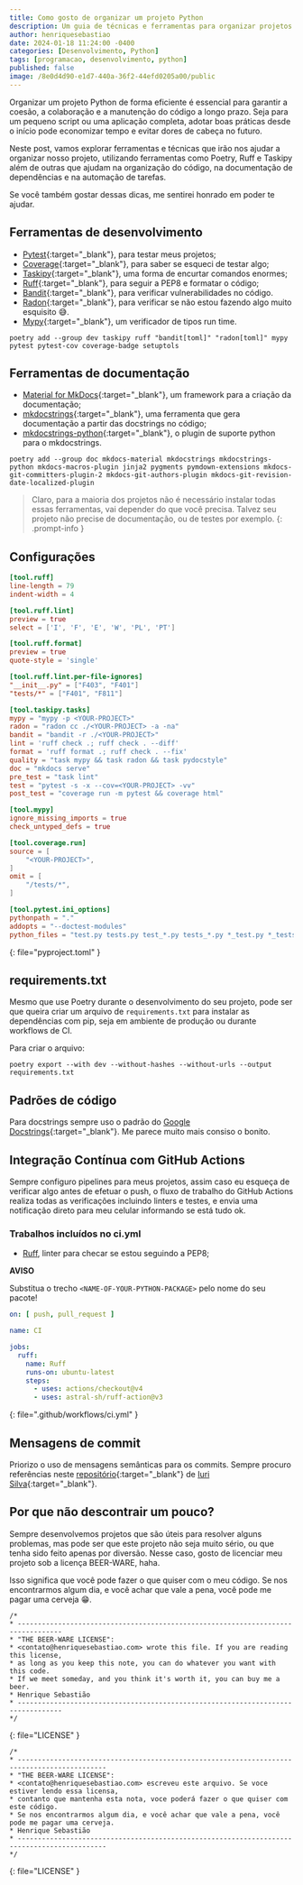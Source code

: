 ```yaml
---
title: Como gosto de organizar um projeto Python
description: Um guia de técnicas e ferramentas para organizar projetos Python.
author: henriquesebastiao
date: 2024-01-18 11:24:00 -0400
categories: [Desenvolvimento, Python]
tags: [programacao, desenvolvimento, python]
published: false
image: /8e0d4d90-e1d7-440a-36f2-44efd0205a00/public
---
```


Organizar um projeto Python de forma eficiente é essencial para garantir a coesão, a colaboração e a manutenção do código a longo prazo. Seja para um pequeno script ou uma aplicação completa, adotar boas práticas desde o início pode economizar tempo e evitar dores de cabeça no futuro.

Neste post, vamos explorar ferramentas e técnicas que irão nos ajudar a organizar nosso projeto, utilizando ferramentas como Poetry, Ruff e Taskipy além de outras que ajudam na organização do código, na documentação de dependências e na automação de tarefas.

Se você também gostar dessas dicas, me sentirei honrado em poder te ajudar.

## Ferramentas de desenvolvimento

- [Pytest](https://docs.pytest.org/){:target="_blank"}, para testar meus projetos;
- [Coverage](https://coverage.readthedocs.io/){:target="_blank"}, para saber se esqueci de testar algo;
- [Taskipy](https://github.com/taskipy/taskipy){:target="_blank"}, uma forma de encurtar comandos enormes;
- [Ruff](https://docs.astral.sh/ruff/){:target="_blank"}, para seguir a PEP8 e formatar o código;
- [Bandit](https://bandit.readthedocs.io/){:target="_blank"}, para verificar vulnerabilidades no código.
- [Radon](https://radon.readthedocs.io/){:target="_blank"}, para verificar se não estou fazendo algo muito esquisito 😅.
- [Mypy](https://mypy.readthedocs.io/){:target="_blank"}, um verificador de tipos run time.

```terminal
poetry add --group dev taskipy ruff "bandit[toml]" "radon[toml]" mypy pytest pytest-cov coverage-badge setuptols
```

## Ferramentas de documentação

- [Material for MkDocs](https://github.com/squidfunk/mkdocs-material/){:target="_blank"}, um framework para a criação da documentação;
- [mkdocstrings](https://mkdocstrings.github.io/){:target="_blank"}, uma ferramenta que gera documentação a partir das docstrings no código;
- [mkdocstrings-python](https://mkdocstrings.github.io/python/){:target="_blank"}, o plugin de suporte python para o mkdocstrings.

```terminal
poetry add --group doc mkdocs-material mkdocstrings mkdocstrings-python mkdocs-macros-plugin jinja2 pygments pymdown-extensions mkdocs-git-committers-plugin-2 mkdocs-git-authors-plugin mkdocs-git-revision-date-localized-plugin
```

> Claro, para a maioria dos projetos não é necessário instalar todas essas ferramentas, vai depender do que você precisa. Talvez seu projeto não precise de documentação, ou de testes por exemplo.
{: .prompt-info }

## Configurações

```toml
[tool.ruff]
line-length = 79
indent-width = 4

[tool.ruff.lint]
preview = true
select = ['I', 'F', 'E', 'W', 'PL', 'PT']

[tool.ruff.format]
preview = true
quote-style = 'single'

[tool.ruff.lint.per-file-ignores]
"__init__.py" = ["F403", "F401"]
"tests/*" = ["F401", "F811"]

[tool.taskipy.tasks]
mypy = "mypy -p <YOUR-PROJECT>"
radon = "radon cc ./<YOUR-PROJECT> -a -na"
bandit = "bandit -r ./<YOUR-PROJECT>"
lint = 'ruff check .; ruff check . --diff'
format = 'ruff format .; ruff check . --fix'
quality = "task mypy && task radon && task pydocstyle"
doc = "mkdocs serve"
pre_test = "task lint"
test = "pytest -s -x --cov=<YOUR-PROJECT> -vv"
post_test = "coverage run -m pytest && coverage html"

[tool.mypy]
ignore_missing_imports = true
check_untyped_defs = true

[tool.coverage.run]
source = [
    "<YOUR-PROJECT>",
]
omit = [
    "/tests/*",
]

[tool.pytest.ini_options]
pythonpath = "."
addopts = "--doctest-modules"
python_files = "test.py tests.py test_*.py tests_*.py *_test.py *_tests.py"
```
{: file="pyproject.toml" }

## requirements.txt

Mesmo que use Poetry durante o desenvolvimento do seu projeto, pode ser que queira criar um arquivo de `requirements.txt` para instalar as dependências com pip, seja em ambiente de produção ou durante workflows de CI.

Para criar o arquivo:


```terminal
poetry export --with dev --without-hashes --without-urls --output requirements.txt
```

## Padrões de código

Para docstrings sempre uso o padrão do [Google Docstrings](https://sphinxcontrib-napoleon.readthedocs.io/en/latest/example_google.html){:target="_blank"}. Me parece muito mais consiso o bonito.

## Integração Contínua com GitHub Actions

Sempre configuro pipelines para meus projetos, assim caso eu esqueça de verificar algo antes de efetuar o push, o fluxo de trabalho do GitHub Actions realiza todas as verificações incluindo linters e testes, e envia uma notificação direto para meu celular informando se está tudo ok.

### Trabalhos incluídos no ci.yml

- [Ruff](https://docs.astral.sh/ruff/), linter para checar se estou seguindo a PEP8;

**AVISO**

Substitua o trecho `<NAME-OF-YOUR-PYTHON-PACKAGE>` pelo nome do seu pacote!

```yml
on: [ push, pull_request ]

name: CI

jobs:
  ruff:
    name: Ruff
    runs-on: ubuntu-latest
    steps:
      - uses: actions/checkout@v4
      - uses: astral-sh/ruff-action@v3
```
{: file=".github/workflows/ci.yml" }

## Mensagens de commit

Priorizo o uso de mensagens semânticas para os commits. Sempre procuro referências neste [repositório](https://github.com/iuricode/padroes-de-commits){:target="_blank"} de [Iuri Silva](https://github.com/iuricode){:target="_blank"}.

## Por que não descontrair um pouco?

Sempre desenvolvemos projetos que são úteis para resolver alguns problemas, mas pode ser que este projeto não seja muito sério, ou que tenha sido feito apenas por diversão. Nesse caso, gosto de licenciar meu projeto sob a licença BEER-WARE, haha.

Isso significa que você pode fazer o que quiser com o meu código. Se nos encontrarmos algum dia, e você achar que vale a pena, você pode me pagar uma cerveja 😁.

```
/*
* ---------------------------------------------------------------------------------
* "THE BEER-WARE LICENSE":
* <contato@henriquesebastiao.com> wrote this file. If you are reading this license,
* as long as you keep this note, you can do whatever you want with this code.
* If we meet someday, and you think it's worth it, you can buy me a beer.
* Henrique Sebastião
* ---------------------------------------------------------------------------------
*/
```
{: file="LICENSE" }


```
/*
* --------------------------------------------------------------------------------------------
* "THE BEER-WARE LICENSE":
* <contato@henriquesebastiao.com> escreveu este arquivo. Se voce estiver lendo essa licensa,
* contanto que mantenha esta nota, voce poderá fazer o que quiser com este código.
* Se nos encontrarmos algum dia, e você achar que vale a pena, você pode me pagar uma cerveja.
* Henrique Sebastião
* --------------------------------------------------------------------------------------------
*/
```
{: file="LICENSE" }
